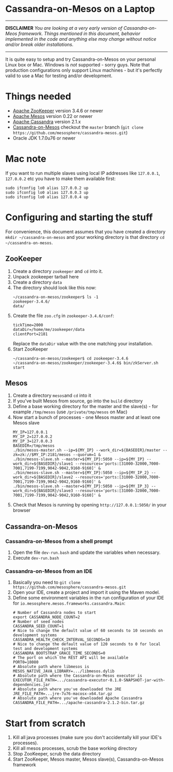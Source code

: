 Cassandra-on-Mesos on a Laptop
==============================

------------

**DISCLAIMER**
_You are looking at a very early version of Cassandra-on-Meos framework. Things mentioned in this
document, behavior implemented in the code and anything else may change without notice and/or break older installations._

------------

It is quite easy to setup and try Cassandra-on-Mesos on your personal Linux box or Mac. Windows is *not* supported -
sorry guys. Note that production configurations only support Linux machines - but it's perfectly valid to use a
Mac for testing and/or development.

# Things needed

* [Apache ZooKeeper] version 3.4.6 or newer
* [Apache Mesos] version 0.22 or newer
* [Apache Cassandra] version 2.1.x
* [Cassandra-on-Mesos] checkout the `master` branch (`git clone https://github.com/mesosphere/cassandra-mesos.git`)
* Oracle JDK 1.7.0u76 or newer

# Mac note

If you want to run multiple slaves using local IP addresses like `127.0.0.1`, `127.0.0.2` etc you have to make
them available first:

```
sudo ifconfig lo0 alias 127.0.0.2 up
sudo ifconfig lo0 alias 127.0.0.3 up
sudo ifconfig lo0 alias 127.0.0.4 up
```

# Configuring and starting the stuff

For convenience, this document assumes that you have created a directory `mkdir ~/cassandra-on-mesos` and your
working directory is that directory `cd ~/cassandra-on-mesos`.

## ZooKeeper

1. Create a directory `zookeeper` and `cd` into it.
1. Unpack zookeeper tarball here
1. Create a directory `data`
1. The directory should look like this now:
   ```
   ~/cassandra-on-mesos/zookeeper$ ls -1
   zookeeper-3.4.6/
   data/
   ```
1. Create the file `zoo.cfg` in `zookeeper-3.4.6/conf`:
   ```
   tickTime=2000
   dataDir=/home/me/zookeeper/data
   clientPort=2181
   ```
   Replace the `dataDir` value with the one matching your installation.
1. Start ZooKeeper
   ```
   ~/cassandra-on-mesos/zookeeper$ cd zookeeper-3.4.6
   ~/cassandra-on-mesos/zookeeper/zookeeper-3.4.6$ bin/zkServer.sh start
   ```

## Mesos

1. Create a directory `mesos`and `cd` into it
1. If you've built Mesos from source, go into the `build` directory
1. Define a base working directory for the master and the slave(s) - for example `/tmp/mesos`
   (use `/private/tmp/mesos` on Mac)
1. Now start a bunch of processes - one Mesos master and at least one Mesos slave
   ```
   MY_IP=127.0.0.1
   MY_IP_2=127.0.0.2
   MY_IP_3=127.0.0.3
   BASEDIR=/tmp/mesos
   ./bin/mesos-master.sh --ip=${MY_IP} --work_dir=${BASEDIR}/master --zk=zk://$MY_IP:2181/mesos --quorum=1 &
   ./bin/mesos-slave.sh --master=${MY_IP}:5050 --ip=${MY_IP} --work_dir=${BASEDIR}/slave1 --resources='ports:[31000-32000,7000-7001,7199-7199,9042-9042,9160-9160]' &
   ./bin/mesos-slave.sh --master=${MY_IP}:5050 --ip=${MY_IP_2} --work_dir=${BASEDIR}/slave2 --resources='ports:[31000-32000,7000-7001,7199-7199,9042-9042,9160-9160]' &
   ./bin/mesos-slave.sh --master=${MY_IP}:5050 --ip=${MY_IP_3} --work_dir=${BASEDIR}/slave3 --resources='ports:[31000-32000,7000-7001,7199-7199,9042-9042,9160-9160]' &
   ```
1. Check that Mesos is running by opening `http://127.0.0.1:5050/` in your browser

## Cassandra-on-Mesos

### Cassandra-on-Mesos from a shell prompt

1. Open the file `dev-run.bash` and update the variables when necessary.
1. Execute `dev-run.bash`

### Cassandra-on-Mesos from an IDE

1. Basically you need to `git clone https://github.com/mesosphere/cassandra-mesos.git`
1. Open your IDE, create a project and import it using the Maven model.
1. Define some environment variables in the run configuration of your IDE for
   `io.mesosphere.mesos.frameworks.cassandra.Main`:
   ```
   # Number of Cassandra nodes to start
   export CASSANDRA_NODE_COUNT=2
   # Number of seed nodes
   CASSANDRA_SEED_COUNT=1
   # Nice to change the default value of 60 seconds to 10 seconds on development systems
   CASSANDRA_HEALTH_CHECK_INTERVAL_SECONDS=10
   # Nice to change the default value of 120 seconds to 0 for local test and development systems
   CASSANDRA_BOOTSTRAP_GRACE_TIME_SECONDS=0
   # The port on which the REST API will be available
   PORT0=18080
   # Absolute path where libmesos is 
   MESOS_NATIVE_JAVA_LIBRARY=.../libmesos.dylib
   # Absolute path where the Cassandra-on-Mesos executor is
   EXECUTOR_FILE_PATH=.../cassandra-executor-0.1.0-SNAPSHOT-jar-with-dependencies.jar
   # Absolute path where you've downloaded the JRE
   JRE_FILE_PATH=...jre-7u76-macosx-x64.tar.gz
   # Absolute path where you've downloaded Apache Cassandra
   CASSANDRA_FILE_PATH=.../apache-cassandra-2.1.2-bin.tar.gz
   ```

# Start from scratch

1. Kill all java processes (make sure you don't accidentally kill your IDE's processes).
1. Kill all mesos processes, scrub the base working directory
1. Stop ZooKeeper, scrub the data directory
1. Start ZooKeeper, Mesos master, Mesos slave(s), Cassandra-on-Mesos framework 



[Apache Cassandra]: http://cassandra.apache.org/
[Apache Mesos]: http://mesos.apache.org/
[Apache ZooKeeper]: http://zookeeper.apache.org/
[Cassandra-on-Mesos]: https://github.com/mesosphere/cassandra-mesos/
